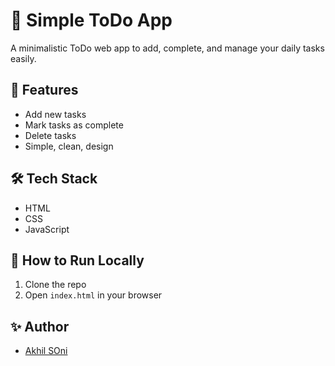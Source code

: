 # 📝 Simple ToDo App

A minimalistic ToDo web app to add, complete, and manage your daily tasks easily.

## 🚀 Features
- Add new tasks
- Mark tasks as complete
- Delete tasks
- Simple, clean, design

## 🛠️ Tech Stack
- HTML
- CSS
- JavaScript

## 📁 How to Run Locally
1. Clone the repo
2. Open `index.html` in your browser

## ✨ Author
- [Akhil SOni](https://github.com/akhilsoni04)
